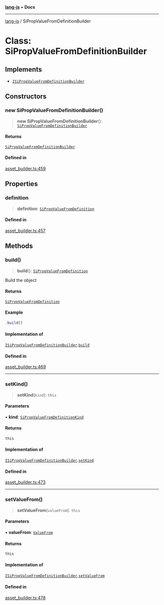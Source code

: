 [**lang-js**](../README.md) • **Docs**

***

[lang-js](../README.md) / SiPropValueFromDefinitionBuilder

# Class: SiPropValueFromDefinitionBuilder

## Implements

- [`ISiPropValueFromDefinitionBuilder`](../interfaces/ISiPropValueFromDefinitionBuilder.md)

## Constructors

### new SiPropValueFromDefinitionBuilder()

> **new SiPropValueFromDefinitionBuilder**(): [`SiPropValueFromDefinitionBuilder`](SiPropValueFromDefinitionBuilder.md)

#### Returns

[`SiPropValueFromDefinitionBuilder`](SiPropValueFromDefinitionBuilder.md)

#### Defined in

[asset\_builder.ts:459](https://github.com/systeminit/si/blob/main/bin/lang-js/src/asset_builder.ts#L459)

## Properties

### definition

> **definition**: [`SiPropValueFromDefinition`](../interfaces/SiPropValueFromDefinition.md)

#### Defined in

[asset\_builder.ts:457](https://github.com/systeminit/si/blob/main/bin/lang-js/src/asset_builder.ts#L457)

## Methods

### build()

> **build**(): [`SiPropValueFromDefinition`](../interfaces/SiPropValueFromDefinition.md)

Build the object

#### Returns

[`SiPropValueFromDefinition`](../interfaces/SiPropValueFromDefinition.md)

#### Example

```ts
.build()
```

#### Implementation of

[`ISiPropValueFromDefinitionBuilder`](../interfaces/ISiPropValueFromDefinitionBuilder.md).[`build`](../interfaces/ISiPropValueFromDefinitionBuilder.md#build)

#### Defined in

[asset\_builder.ts:469](https://github.com/systeminit/si/blob/main/bin/lang-js/src/asset_builder.ts#L469)

***

### setKind()

> **setKind**(`kind`): `this`

#### Parameters

• **kind**: [`SiPropValueFromDefinitionKind`](../type-aliases/SiPropValueFromDefinitionKind.md)

#### Returns

`this`

#### Implementation of

[`ISiPropValueFromDefinitionBuilder`](../interfaces/ISiPropValueFromDefinitionBuilder.md).[`setKind`](../interfaces/ISiPropValueFromDefinitionBuilder.md#setkind)

#### Defined in

[asset\_builder.ts:473](https://github.com/systeminit/si/blob/main/bin/lang-js/src/asset_builder.ts#L473)

***

### setValueFrom()

> **setValueFrom**(`valueFrom`): `this`

#### Parameters

• **valueFrom**: [`ValueFrom`](../interfaces/ValueFrom.md)

#### Returns

`this`

#### Implementation of

[`ISiPropValueFromDefinitionBuilder`](../interfaces/ISiPropValueFromDefinitionBuilder.md).[`setValueFrom`](../interfaces/ISiPropValueFromDefinitionBuilder.md#setvaluefrom)

#### Defined in

[asset\_builder.ts:478](https://github.com/systeminit/si/blob/main/bin/lang-js/src/asset_builder.ts#L478)
